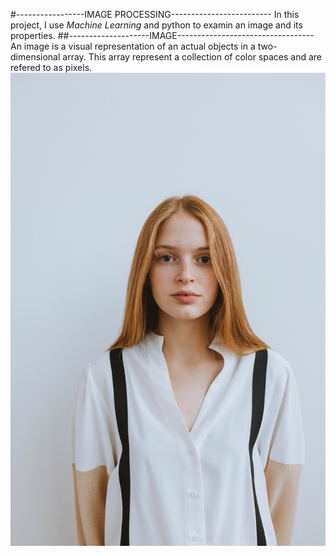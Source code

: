 #-----------------IMAGE PROCESSING-------------------------
In this project, I use *Machine Learning* and python to examin
an image and its properties.
##--------------------IMAGE----------------------------------
An image is a visual representation of an actual objects in a two-dimensional array.
This array represent a collection of color spaces and are refered to as pixels.
![My Image](ml.jpg)
